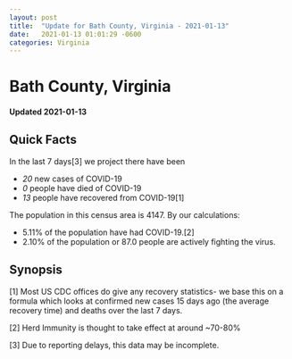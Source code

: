```yaml
---
layout: post
title:  "Update for Bath County, Virginia - 2021-01-13"
date:   2021-01-13 01:01:29 -0600
categories: Virginia
---
```


# Bath County, Virginia
#### Updated 2021-01-13

## Quick Facts

In the last 7 days[3] we project there have been
- *20* new cases of COVID-19
- *0* people have died of COVID-19
- *13* people have recovered from COVID-19[1]

The population in this census area is 4147. By our calculations:
- 5.11% of the population have had COVID-19.[2]
- 2.10% of the population or 87.0 people are actively fighting the virus.

## Synopsis




[1] Most US CDC offices do give any recovery statistics- we base this on a formula which looks at confirmed new cases
15 days ago (the average recovery time) and deaths over the last 7 days.

[2] Herd Immunity is thought to take effect at around ~70-80%

[3] Due to reporting delays, this data may be incomplete.
 
    